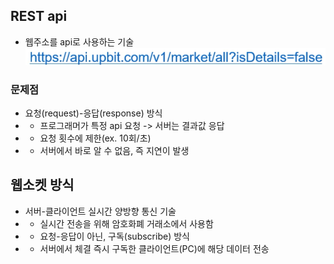 ## REST api
- 웹주소를 api로 사용하는 기술
![alt text](image.png)


### 문제점
- 요청(request)-응답(response) 방식
- - 프로그래머가 특정 api 요청 -> 서버는 결과값 응답
- - 요청 횟수에 제한(ex. 10회/초)
- - 서버에서 바로 알 수 없음, 즉 지연이 발생


## 웹소켓 방식
- 서버-클라이언트 실시간 양방향 통신 기술
- - 실시간 전송을 위해 암호화폐 거래소에서 사용함
- - 요청-응답이 아닌, 구독(subscribe) 방식
- - 서버에서 체결 즉시 구독한 클라이언트(PC)에 해당 데이터 전송